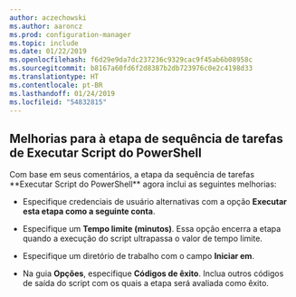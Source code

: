 ```yaml
---
author: aczechowski
ms.author: aaroncz
ms.prod: configuration-manager
ms.topic: include
ms.date: 01/22/2019
ms.openlocfilehash: f6d29e9da7dc237236c9329cac9f45ab6b08958c
ms.sourcegitcommit: b8167a60fd6f2d8387b2db723976c0e2c4198d33
ms.translationtype: HT
ms.contentlocale: pt-BR
ms.lasthandoff: 01/24/2019
ms.locfileid: "54832815"
---
```

## <a name="bkmk_posh"></a> Melhorias para à etapa de sequência de tarefas de Executar Script do PowerShell
<!--3556028--> Com base em seus comentários, a etapa da sequência de tarefas **Executar Script do PowerShell** agora inclui as seguintes melhorias:  

- Especifique credenciais de usuário alternativas com a opção **Executar esta etapa como a seguinte conta**.  

- Especifique um **Tempo limite (minutos)**. Essa opção encerra a etapa quando a execução do script ultrapassa o valor de tempo limite.  

- Especifique um diretório de trabalho com o campo **Iniciar em**.  

- Na guia **Opções**, especifique **Códigos de êxito**. Inclua outros códigos de saída do script com os quais a etapa será avaliada como êxito.  

